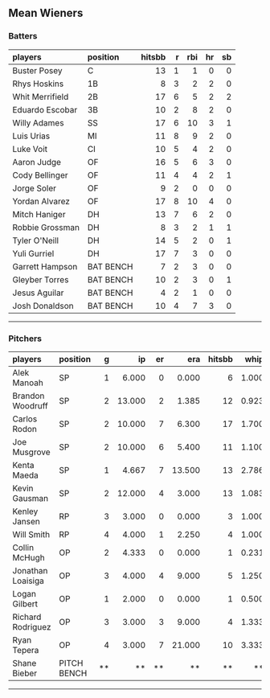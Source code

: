 ## Mean Wieners

### Batters

 
|players         |position  | hitsbb|  r| rbi| hr| sb| 
|:---------------|:---------|------:|--:|---:|--:|--:| 
|Buster Posey    |C         |     13|  1|   1|  0|  0| 
|Rhys Hoskins    |1B        |      8|  3|   2|  2|  0| 
|Whit Merrifield |2B        |     17|  6|   5|  2|  2| 
|Eduardo Escobar |3B        |     10|  2|   8|  2|  0| 
|Willy Adames    |SS        |     17|  6|  10|  3|  1| 
|Luis Urias      |MI        |     11|  8|   9|  2|  0| 
|Luke Voit       |CI        |     10|  5|   4|  2|  0| 
|Aaron Judge     |OF        |     16|  5|   6|  3|  0| 
|Cody Bellinger  |OF        |     11|  4|   4|  2|  1| 
|Jorge Soler     |OF        |      9|  2|   0|  0|  0| 
|Yordan Alvarez  |OF        |     17|  8|  10|  4|  0| 
|Mitch Haniger   |DH        |     13|  7|   6|  2|  0| 
|Robbie Grossman |DH        |      8|  3|   2|  1|  1| 
|Tyler O'Neill   |DH        |     14|  5|   2|  0|  1| 
|Yuli Gurriel    |DH        |     17|  7|   3|  0|  0| 
|Garrett Hampson |BAT BENCH |      7|  2|   3|  0|  0| 
|Gleyber Torres  |BAT BENCH |     10|  2|   3|  0|  1| 
|Jesus Aguilar   |BAT BENCH |      4|  2|   1|  0|  0| 
|Josh Donaldson  |BAT BENCH |     10|  4|   7|  3|  0| 

* * *

### Pitchers

 
|players           |position    |  g|     ip| er|    era| hitsbb|  whip| so|  w| sv| 
|:-----------------|:-----------|--:|------:|--:|------:|------:|-----:|--:|--:|--:| 
|Alek Manoah       |SP          |  1|  6.000|  0|  0.000|      6| 1.000|  6|  0|  0| 
|Brandon Woodruff  |SP          |  2| 13.000|  2|  1.385|     12| 0.923| 17|  2|  0| 
|Carlos Rodon      |SP          |  2| 10.000|  7|  6.300|     17| 1.700| 17|  0|  0| 
|Joe Musgrove      |SP          |  2| 10.000|  6|  5.400|     11| 1.100|  8|  1|  0| 
|Kenta Maeda       |SP          |  1|  4.667|  7| 13.500|     13| 2.786|  4|  0|  0| 
|Kevin Gausman     |SP          |  2| 12.000|  4|  3.000|     13| 1.083| 13|  0|  0| 
|Kenley Jansen     |RP          |  3|  3.000|  0|  0.000|      3| 1.000|  5|  0|  2| 
|Will Smith        |RP          |  4|  4.000|  1|  2.250|      4| 1.000|  6|  1|  2| 
|Collin McHugh     |OP          |  2|  4.333|  0|  0.000|      1| 0.231|  5|  1|  0| 
|Jonathan Loaisiga |OP          |  3|  4.000|  4|  9.000|      5| 1.250|  8|  0|  0| 
|Logan Gilbert     |OP          |  1|  2.000|  0|  0.000|      1| 0.500|  3|  0|  0| 
|Richard Rodriguez |OP          |  3|  3.000|  3|  9.000|      4| 1.333|  3|  0|  2| 
|Ryan Tepera       |OP          |  4|  3.000|  7| 21.000|     10| 3.333|  2|  0|  0| 
|Shane Bieber      |PITCH BENCH | **|     **| **|     **|     **|    **| **| **| **| 


* * *


